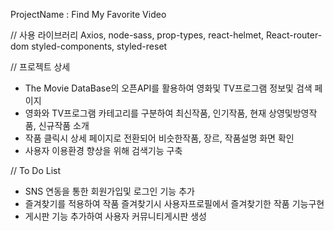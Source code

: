 ProjectName : Find My Favorite Video

// 사용 라이브러리
Axios, node-sass, prop-types, react-helmet, React-router-dom styled-components, styled-reset

// 프로젝트 상세
- The Movie DataBase의 오픈API를 활용하여 영화및 TV프로그램 정보및 검색 페이지
- 영화와 TV프로그램 카테고리를 구분하여 최신작품, 인기작품, 현재 상영및방영작품,
신규작품 소개
- 작품 클릭시 상세 페이지로 전환되어 비슷한작품, 장르, 작품설명 화면 확인
- 사용자 이용환경 향상을 위해 검색기능 구축

// To Do List
- SNS 연동을 통한 회원가입및 로그인 기능 추가
- 즐겨찾기를 적용하여 작품 즐겨찾기시 사용자프로필에서 즐겨찾기한 작품 기능구현
- 게시판 기능 추가하여 사용자 커뮤니티게시판 생성
